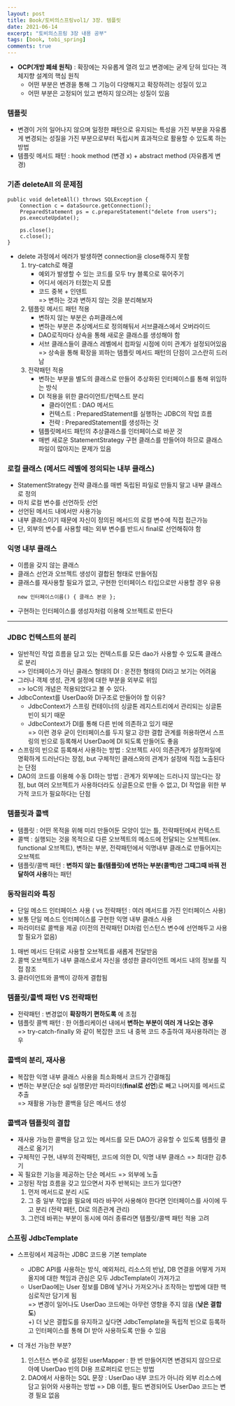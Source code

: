 ```yaml
---
layout: post
title: Book/토비의스프링vol1/ 3장. 템플릿
date: 2021-06-14
excerpt: "토비의스프링 3장 내용 공부"
tags: [book, tobi_spring]
comments: true
---
```


- **OCP(개방 폐쇄 원칙)** : 확장에는 자유롭게 열려 있고 변경에는 굳게 닫혀 있다는 객체지향 설계의 핵심 원칙
    - 어떤 부분은 변경을 통해 그 기능이 다양해지고 확장하려는 성질이 있고
    - 어떤 부분은 고정되어 있고 변하지 않으려는 성질이 있음

### 템플릿
- 변경이 거의 일어나지 않으며 일정한 패턴으로 유지되는 특성을 가진 부분을 자유롭게 변경되는 성질을 가진 부분으로부터 독립시켜 효과적으로 활용할 수 있도록 하는 방법
- 템플릿 메서드 패턴 : hook method (변경 x) + abstract method (자유롭게 변경)

### 기존 deleteAll 의 문제점
```
public void deleteAll() throws SQLException {
	Connection c = dataSource.getConnection();
	PreparedStatement ps = c.prepareStatement("delete from users");
	ps.executeUpdate();
	
	ps.close();
	c.close();
}
```
- delete 과정에서 에러가 발생하면 connection을 close해주지 못함
    1. try-catch로 해결
        - 예외가 발생할 수 있는 코드를 모두 try 블록으로 묶어주기
        - 어디서 에러가 터졌는지 모름
        - 코드 중복 + 인덴트  
          => 변하는 것과 변하지 않는 것을 분리해보자
    2. 템플릿 메서드 패턴 적용
        - 변하지 않는 부분은 슈퍼클래스에
        - 변하는 부분은 추상메서드로 정의해둬서 서브클래스에서 오버라이드
        - DAO로직마다 상속을 통해 새로운 클래스를 생성해야 함
        - 서브 클래스들이 클래스 레벨에서 컴파일 시점에 이미 관계가 설정되어있음  
          => 상속을 통해 확장을 꾀하는 템플릿 메서드 패턴의 단점이 고스란히 드러남
    3. 전략패턴 적용
        - 변하는 부분을 별도의 클래스로 만들어 추상화된 인터페이스를 통해 위임하는 방식
        - DI 적용을 위한 클라이언트/컨텍스트 분리
            - 클라이언트 : DAO 메서드
            - 컨텍스트 : PreparedStatement를 실행하는 JDBC의 작업 흐름
            - 전략 : PreparedStatement를 생성하는 것
        - 템플릿메서드 패턴의 추상클래스를 인터페이스로 바꾼 것
        - 매번 새로운 StatementStrategy 구현 클래스를 만들어야 하므로 클래스 파일이 많아지는 문제가 있음

### 로컬 클래스 (메서드 레벨에 정의되는 내부 클래스)
- StatementStrategy 전략 클래스를 매번 독립된 파일로 만들지 말고 내부 클래스로 정의
- 마치 로컬 변수를 선언하듯 선언
- 선언된 메서드 내에서만 사용가능
- 내부 클래스이기 때문에 자신이 정의된 메서드의 로컬 변수에 직접 접근가능
- 단, 외부의 변수를 사용할 때는 외부 변수를 반드시 final로 선언해줘야 함

### 익명 내부 클래스
- 이름을 갖지 않는 클래스
- 클래스 선언과 오브젝트 생성이 결합된 형태로 만들어짐
- 클래스를 재사용할 필요가 없고, 구현한 인터페이스 타입으로만 사용할 경우 유용
  ```
  new 인터페이스이름() { 클래스 본문 };
  ```
- 구현하는 인터페이스를 생성자처럼 이용해 오브젝트로 만든다

---

### JDBC 컨텍스트의 분리
- 일반적인 작업 흐름을 담고 있는 컨텍스트를 모든 dao가 사용할 수 있도록 클래스로 분리  
  => 인터페이스가 아닌 클래스 형태의 DI : 온전한 형태의 DI라고 보기는 어려움
- 그러나 객체 생성, 관계 설정에 대한 부분을 외부로 위임  
  => IoC의 개념은 적용되었다고 볼 수 있다.
- JdbcContext를 UserDao와 DI구조로 만들어야 할 이유?
    - JdbcContext가 스프링 컨테이너의 싱글톤 레지스트리에서 관리되는 싱글톤 빈이 되기 때문
    - JdbcContext가 DI를 통해 다른 빈에 의존하고 있기 때문  
      => 이런 경우 굳이 인터페이스를 두지 말고 강한 결합 관계를 허용하면서 스프링의 빈으로 등록해서 UserDao에 DI 되도록 만들어도 좋음
- 스프링의 빈으로 등록해서 사용하는 방법 : 오브젝트 사이 의존관계가 설정파일에 명확하게 드러난다는 장점, but 구체적인 클래스와의 관계가 설정에 직접 노출된다는 단점
- DAO의 코드를 이용해 수동 DI하는 방법 : 관계가 외부에는 드러나지 않는다는 장점, but 여러 오브젝트가 사용하더라도 싱글톤으로 만들 수 없고, DI 작업을 위한 부가적 코드가 필요하다는 단점

### 템플릿과 콜백
- 템플릿 : 어떤 목적을 위해 미리 만들어둔 모양이 있는 틀, 전략패턴에서 컨텍스트
- 콜백 : 실행되는 것을 목적으로 다른 오브젝트의 메소드에 전달되는 오브젝트(ex. functional 오브젝트), 변하는 부분, 전략패턴에서 익명내부 클래스로 만들어지는 오브젝트
- 템플릿/콜백 패턴 : **변하지 않는 틀(템플릿)에 변하는 부분(콜백)만 그때그때 바꿔 전달하여 사용**하는 패턴

### 동작원리와 특징
- 단일 메소드 인터페이스 사용 ( vs 전략패턴 : 여러 메서드를 가진 인터페이스 사용)
- 보통 단일 메소드 인터페이스를 구현한 익명 내부 클래스 사용
- 파라미터로 콜백을 제공 (이전의 전략패턴 DI처럼 인스턴스 변수에 선언해두고 사용할 필요가 없음)

1. 매번 메서드 단위로 사용할 오브젝트를 새롭게 전달받음
2. 콜백 오브젝트가 내부 클래스로서 자신을 생성한 클라이언트 메서드 내의 정보를 직접 참조
3. 클라이언트와 콜백이 강하게 결합됨

### 템플릿/콜백 패턴 VS 전략패턴
- 전략패턴 : 변경없이 **확장하기 편하도록** 에 초점
- 템플릿 콜백 패턴 : 한 어플리케이션 내에서 **변하는 부분이 여러 개 나오는 경우**  
  => try-catch-finally 와 같이 복잡한 코드 내 중복 코드 추출하여 재사용하려는 경우

### 콜백의 분리, 재사용
- 복잡한 익명 내부 클래스 사용을 최소화해서 코드가 간결해짐
- 변하는 부분(단순 sql 실행문)만 파라미터(**final로 선언**)로 빼고 나머지를 메서드로 추출  
  => 재활용 가능한 콜백을 담은 메서드 생성

### 콜백과 템플릿의 결합
- 재사용 가능한 콜백을 담고 있는 메서드를 모든 DAO가 공유할 수 있도록 템플릿 클래스로 옮기기
- 구체적인 구현, 내부의 전략패턴, 코드에 의한 DI, 익명 내부 클래스 => 최대한 감추기
- 꼭 필요한 기능을 제공하는 단순 메서드 => 외부에 노출
- 고정된 작업 흐름을 갖고 있으면서 자주 반복되는 코드가 있다면?
    1. 먼저 메서드로 분리 시도
    2. 그 중 일부 작업을 필요에 따라 바꾸어 사용해야 한다면 인터페이스를 사이에 두고 분리 (전략 패턴, DI로 의존관계 관리)
    3. 그런데 바뀌는 부분이 동시에 여러 종류라면 템플릿/콜백 패턴 적용 고려

### 스프링 JdbcTemplate
- 스프링에서 제공하는 JDBC 코드용 기본 template
    - JDBC API를 사용하는 방식, 예외처리, 리소스의 반납, DB 연결을 어떻게 가져올지에 대한 책임과 관심은 모두 JdbcTemplate이 가져가고
    - UserDao에는 User 정보를 DB에 넣거나 가져오거나 조작하는 방법에 대한 핵심로직만 담기게 됨  
      => 변경이 일어나도 UserDao 코드에는 아무런 영향을 주지 않음 (**낮은 결합도**)  
      +) 더 낮은 결합도를 유지하고 싶다면 JdbcTemplate을 독립적 빈으로 등록하고 인터페이스를 통해 DI 받아 사용하도록 만들 수 있음

- 더 개선 가능한 부분?
    1. 인스턴스 변수로 설정된 userMapper : 한 번 만들어지면 변경되지 않으므로 아예 UserDao 빈의 DI용 프로퍼티로 만드는 방법
    2. DAO에서 사용하는 SQL 문장 : UserDao 내부 코드가 아니라 외부 리소스에 담고 읽어와 사용하는 방법 => DB 이름, 필드 변경되어도 UserDao 코드는 변경 필요 없음
